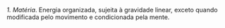 ﻿<I>1. Matéria</I>. Energia organizada, sujeita à gravidade linear, exceto quando modificada pelo movimento e condicionada pela mente.